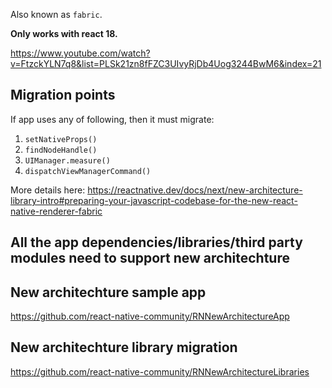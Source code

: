 
Also known as `fabric`.

**Only works with react 18.**

https://www.youtube.com/watch?v=FtzckYLN7q8&list=PLSk21zn8fFZC3UIvyRjDb4Uog3244BwM6&index=21

## Migration points
If app uses any of following, then it must migrate:

1. `setNativeProps()`
2. `findNodeHandle()`
3. `UIManager.measure()`
4. `dispatchViewManagerCommand()`

More details here: https://reactnative.dev/docs/next/new-architecture-library-intro#preparing-your-javascript-codebase-for-the-new-react-native-renderer-fabric

## All the app dependencies/libraries/third party modules need to support new architechture

## New architechture sample app

https://github.com/react-native-community/RNNewArchitectureApp

## New architechture library migration

https://github.com/react-native-community/RNNewArchitectureLibraries

